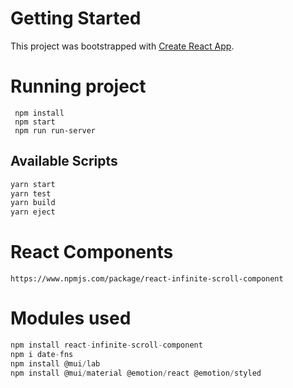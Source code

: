 # Getting Started
This project was bootstrapped with [Create React App](https://github.com/facebook/create-react-app).

# Running project
```
 npm install
 npm start
 npm run run-server
```

## Available Scripts
```javascript
yarn start
yarn test
yarn build
yarn eject
```
# React Components
`https://www.npmjs.com/package/react-infinite-scroll-component`

# Modules used
```javascript
npm install react-infinite-scroll-component
npm i date-fns
npm install @mui/lab
npm install @mui/material @emotion/react @emotion/styled
```


